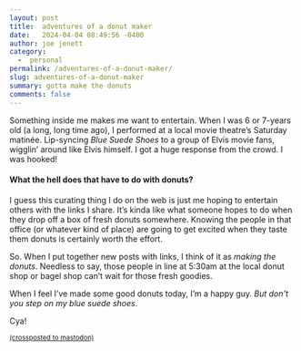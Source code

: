 ```yaml
---
layout: post
title:  adventures of a donut maker
date:   2024-04-04 08:49:56 -0400
author: joe jenett
category:
  -  personal
permalink: /adventures-of-a-donut-maker/
slug: adventures-of-a-donut-maker
summary: gotta make the donuts
comments: false
---
```

Something inside me makes me want to entertain. When I was 6 or 7-years old (a long, long time ago), I performed at a local movie theatre’s Saturday matinée. Lip-syncing <em>Blue Suede Shoes</em> to a group of Elvis movie fans, wigglin’ around like Elvis himself. I got a huge response from the crowd. I was hooked!  

<h4>What the hell does that have to do with donuts?</h4>

I guess this curating thing I do on the web is just me hoping to entertain others with the links I share. It’s kinda like what someone hopes to do when they drop off a box of fresh donuts somewhere. Knowing the people in that office (or whatever kind of place) are going to get excited when they taste them donuts is certainly worth the effort.

So. When I put together new posts with links, I think of it as <em>making the donuts</em>. Needless to say, those people in line at 5:30am at the local donut shop or bagel shop can’t wait for those fresh goodies.

When I feel I’ve made some good donuts today, I’m a happy guy. <em>But don't you step on my blue suede shoes</em>.

Cya!


<a href="https://brid.gy/publish/mastodon"><small>(crossposted to mastodon)</small></a>